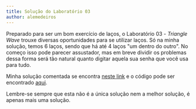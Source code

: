 ```yaml
---
title: Solução do Laboratório 03
author: alemedeiros
---
```


Preparado para ser um bom exercício de laços, o Laboratório 03 - _Triangle Wave_
trouxe diversas oportunidades para se utilizar laços. Só na minha solução, temos
6 laços, sendo que há até 4 laços "um dentro do outro". No começo isso pode
parecer assustador, mas em breve dividir os problemas dessa forma será tão
natural quanto digitar aquela sua senha que você usa para tudo.

Minha solução comentada se encontra [neste
link](/files/ta/2014s1-mc102/lab03/lab03.pdf) e o código pode ser encontrado
[aqui](/files/ta/2014s1-mc102/lab03/wave.c).

Lembre-se sempre que esta não é a única solução nem a melhor solução, é apenas
mais uma solução.
